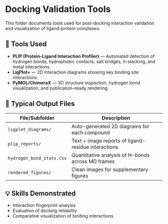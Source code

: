 # Docking Validation Tools

This folder documents tools used for post-docking interaction validation and visualization of ligand-protein complexes.

## 🧪 Tools Used
- **PLIP (Protein-Ligand Interaction Profiler)** — Automated detection of hydrogen bonds, hydrophobic contacts, salt bridges, π-stacking, and metal interactions.
- **LigPlot+** — 2D interaction diagrams showing key binding site interactions.
- **PyMOL/ChimeraX** — 3D structure inspection, hydrogen bond visualization, and publication-ready rendering.

## 🧾 Typical Output Files
| File/Subfolder | Description |
|----------------|-------------|
| `ligplot_diagrams/` | Auto-generated 2D diagrams for each compound |
| `plip_reports/` | Text + image reports of ligand-residue interactions |
| `hydrogen_bond_stats.csv` | Quantitative analysis of H-bonds across MD frames |
| `rendered_figures/` | Clean images for supplementary figures |

## 💡 Skills Demonstrated
- Interaction fingerprint analysis
- Evaluation of docking reliability
- Comparative visualization of binding interactions
